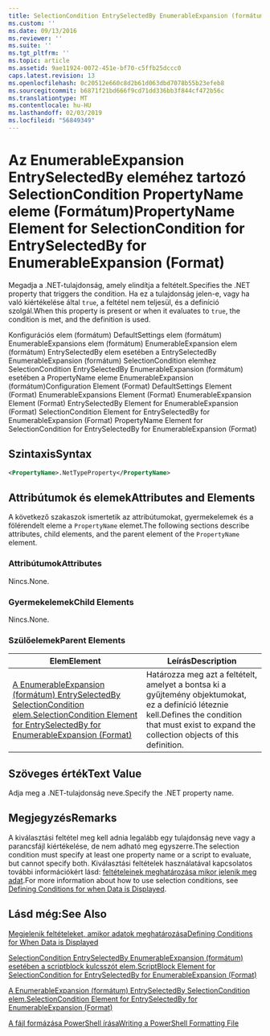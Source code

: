 ```yaml
---
title: SelectionCondition EntrySelectedBy EnumerableExpansion (formátum) esetében a PropertyName eleme |} A Microsoft Docs
ms.custom: ''
ms.date: 09/13/2016
ms.reviewer: ''
ms.suite: ''
ms.tgt_pltfrm: ''
ms.topic: article
ms.assetid: 9ae11924-0072-451e-bf70-c5ffb25dccc0
caps.latest.revision: 13
ms.openlocfilehash: 0c20512e660c8d2b61d063dbd7078b55b23efeb8
ms.sourcegitcommit: b6871f21bd666f9cd71dd336bb3f844cf472b56c
ms.translationtype: MT
ms.contentlocale: hu-HU
ms.lasthandoff: 02/03/2019
ms.locfileid: "56849349"
---
```

# <a name="propertyname-element-for-selectioncondition-for-entryselectedby-for-enumerableexpansion-format"></a><span data-ttu-id="ba3f6-102">Az EnumerableExpansion EntrySelectedBy eleméhez tartozó SelectionCondition PropertyName eleme (Formátum)</span><span class="sxs-lookup"><span data-stu-id="ba3f6-102">PropertyName Element for SelectionCondition for EntrySelectedBy for EnumerableExpansion (Format)</span></span>

<span data-ttu-id="ba3f6-103">Megadja a .NET-tulajdonság, amely elindítja a feltételt.</span><span class="sxs-lookup"><span data-stu-id="ba3f6-103">Specifies the .NET property that triggers the condition.</span></span> <span data-ttu-id="ba3f6-104">Ha ez a tulajdonság jelen-e, vagy ha való kiértékelése által `true`, a feltétel nem teljesül, és a definíció szolgál.</span><span class="sxs-lookup"><span data-stu-id="ba3f6-104">When this property is present or when it evaluates to `true`, the condition is met, and the definition is used.</span></span>

<span data-ttu-id="ba3f6-105">Konfigurációs elem (formátum) DefaultSettings elem (formátum) EnumerableExpansions elem (formátum) EnumerableExpansion elem (formátum) EntrySelectedBy elem esetében a EntrySelectedBy EnumerableExpansion (formátum) SelectionCondition elemhez SelectionCondition EntrySelectedBy EnumerableExpansion (formátum) esetében a PropertyName eleme EnumerableExpansion (formátum)</span><span class="sxs-lookup"><span data-stu-id="ba3f6-105">Configuration Element (Format) DefaultSettings Element (Format) EnumerableExpansions Element (Format) EnumerableExpansion Element (Format) EntrySelectedBy Element for EnumerableExpansion (Format) SelectionCondition Element for EntrySelectedBy for EnumerableExpansion (Format) PropertyName Element for SelectionCondition for EntrySelectedBy for EnumerableExpansion (Format)</span></span>

## <a name="syntax"></a><span data-ttu-id="ba3f6-106">Szintaxis</span><span class="sxs-lookup"><span data-stu-id="ba3f6-106">Syntax</span></span>

```xml
<PropertyName>.NetTypeProperty</PropertyName>
```

## <a name="attributes-and-elements"></a><span data-ttu-id="ba3f6-107">Attribútumok és elemek</span><span class="sxs-lookup"><span data-stu-id="ba3f6-107">Attributes and Elements</span></span>

<span data-ttu-id="ba3f6-108">A következő szakaszok ismertetik az attribútumokat, gyermekelemek és a fölérendelt eleme a `PropertyName` elemet.</span><span class="sxs-lookup"><span data-stu-id="ba3f6-108">The following sections describe attributes, child elements, and the parent element of the `PropertyName` element.</span></span>

### <a name="attributes"></a><span data-ttu-id="ba3f6-109">Attribútumok</span><span class="sxs-lookup"><span data-stu-id="ba3f6-109">Attributes</span></span>

<span data-ttu-id="ba3f6-110">Nincs.</span><span class="sxs-lookup"><span data-stu-id="ba3f6-110">None.</span></span>

### <a name="child-elements"></a><span data-ttu-id="ba3f6-111">Gyermekelemek</span><span class="sxs-lookup"><span data-stu-id="ba3f6-111">Child Elements</span></span>

<span data-ttu-id="ba3f6-112">Nincs.</span><span class="sxs-lookup"><span data-stu-id="ba3f6-112">None.</span></span>

### <a name="parent-elements"></a><span data-ttu-id="ba3f6-113">Szülőelemek</span><span class="sxs-lookup"><span data-stu-id="ba3f6-113">Parent Elements</span></span>

|<span data-ttu-id="ba3f6-114">Elem</span><span class="sxs-lookup"><span data-stu-id="ba3f6-114">Element</span></span>|<span data-ttu-id="ba3f6-115">Leírás</span><span class="sxs-lookup"><span data-stu-id="ba3f6-115">Description</span></span>|
|-------------|-----------------|
|[<span data-ttu-id="ba3f6-116">A EnumerableExpansion (formátum) EntrySelectedBy SelectionCondition elem.</span><span class="sxs-lookup"><span data-stu-id="ba3f6-116">SelectionCondition Element for EntrySelectedBy for EnumerableExpansion (Format)</span></span>](./selectioncondition-element-for-entryselectedby-for-enumerableexpansion-format.md)|<span data-ttu-id="ba3f6-117">Határozza meg azt a feltételt, amelyet a bontsa ki a gyűjtemény objektumokat, ez a definíció léteznie kell.</span><span class="sxs-lookup"><span data-stu-id="ba3f6-117">Defines the condition that must exist to expand the collection objects of this definition.</span></span>|

## <a name="text-value"></a><span data-ttu-id="ba3f6-118">Szöveges érték</span><span class="sxs-lookup"><span data-stu-id="ba3f6-118">Text Value</span></span>

<span data-ttu-id="ba3f6-119">Adja meg a .NET-tulajdonság neve.</span><span class="sxs-lookup"><span data-stu-id="ba3f6-119">Specify the .NET property name.</span></span>

## <a name="remarks"></a><span data-ttu-id="ba3f6-120">Megjegyzés</span><span class="sxs-lookup"><span data-stu-id="ba3f6-120">Remarks</span></span>

<span data-ttu-id="ba3f6-121">A kiválasztási feltétel meg kell adnia legalább egy tulajdonság neve vagy a parancsfájl kiértékelése, de nem adható meg egyszerre.</span><span class="sxs-lookup"><span data-stu-id="ba3f6-121">The selection condition must specify at least one property name or a script to evaluate, but cannot specify both.</span></span> <span data-ttu-id="ba3f6-122">Kiválasztási feltételek használatával kapcsolatos további információkért lásd: [feltételeinek meghatározása mikor jelenik meg adat](./defining-conditions-for-displaying-data.md).</span><span class="sxs-lookup"><span data-stu-id="ba3f6-122">For more information about how to use selection conditions, see [Defining Conditions for when Data is Displayed](./defining-conditions-for-displaying-data.md).</span></span>

## <a name="see-also"></a><span data-ttu-id="ba3f6-123">Lásd még:</span><span class="sxs-lookup"><span data-stu-id="ba3f6-123">See Also</span></span>

[<span data-ttu-id="ba3f6-124">Megjelenik feltételeket, amikor adatok meghatározása</span><span class="sxs-lookup"><span data-stu-id="ba3f6-124">Defining Conditions for When Data is Displayed</span></span>](./defining-conditions-for-displaying-data.md)

[<span data-ttu-id="ba3f6-125">SelectionCondition EntrySelectedBy EnumerableExpansion (formátum) esetében a scriptblock kulcsszót elem.</span><span class="sxs-lookup"><span data-stu-id="ba3f6-125">ScriptBlock Element for SelectionCondition for EntrySelectedBy for EnumerableExpansion (Format)</span></span>](./scriptblock-element-for-selectioncondition-for-entryselectedby-for-enumerableexpansion-format.md)

[<span data-ttu-id="ba3f6-126">A EnumerableExpansion (formátum) EntrySelectedBy SelectionCondition elem.</span><span class="sxs-lookup"><span data-stu-id="ba3f6-126">SelectionCondition Element for EntrySelectedBy for EnumerableExpansion (Format)</span></span>](./selectioncondition-element-for-entryselectedby-for-enumerableexpansion-format.md)

[<span data-ttu-id="ba3f6-127">A fájl formázása PowerShell írása</span><span class="sxs-lookup"><span data-stu-id="ba3f6-127">Writing a PowerShell Formatting File</span></span>](./writing-a-powershell-formatting-file.md)
